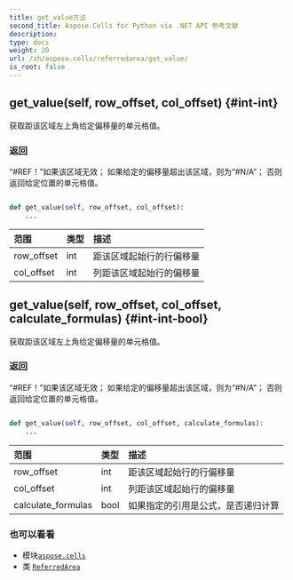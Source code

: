```yaml
---
title: get_value方法
second_title: Aspose.Cells for Python via .NET API 参考文献
description:
type: docs
weight: 20
url: /zh/aspose.cells/referredarea/get_value/
is_root: false
---
```

##  get_value(self, row_offset, col_offset) {#int-int}
获取距该区域左上角给定偏移量的单元格值。


### 返回

“#REF！”如果该区域无效；
如果给定的偏移量超出该区域，则为“#N/A”；
否则返回给定位置的单元格值。


```python

def get_value(self, row_offset, col_offset):
    ...
```


|范围|类型|描述|
| :- | :- | :- |
| row_offset | int |距该区域起始行的行偏移量|
| col_offset | int |列距该区域起始行的偏移量|


##  get_value(self, row_offset, col_offset, calculate_formulas) {#int-int-bool}
获取距该区域左上角给定偏移量的单元格值。


### 返回

“#REF！”如果该区域无效；
如果给定的偏移量超出该区域，则为“#N/A”；
否则返回给定位置的单元格值。


```python

def get_value(self, row_offset, col_offset, calculate_formulas):
    ...
```


|范围|类型|描述|
| :- | :- | :- |
| row_offset | int |距该区域起始行的行偏移量|
| col_offset | int |列距该区域起始行的偏移量|
| calculate_formulas | bool |如果指定的引用是公式，是否递归计算|



### 也可以看看
* 模块[`aspose.cells`](../../)
* 类 [`ReferredArea`](/cells/python-net/zh/aspose.cells/referredarea)
